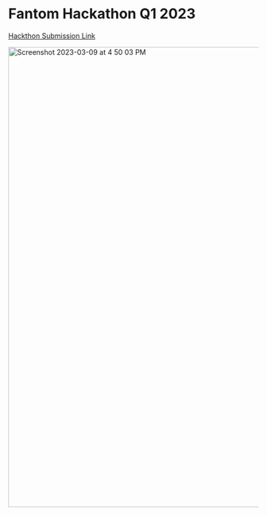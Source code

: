 # Fantom Hackathon Q1 2023

<a href = "https://devpost.com/software/fantom-evm-101-project?ref_content=user-portfolio&ref_feature=in_progress">Hackthon Submission Link</a>

<img width="928" alt="Screenshot 2023-03-09 at 4 50 03 PM" src="https://user-images.githubusercontent.com/78292140/224168095-2f2b533c-5859-4fcb-a8ae-8fc930b86fbd.png">
